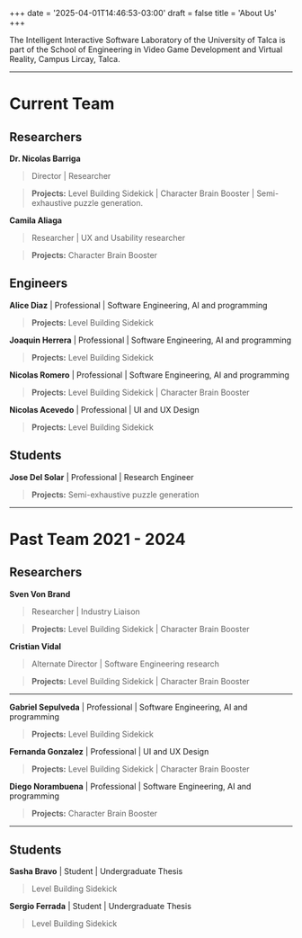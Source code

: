+++
date = '2025-04-01T14:46:53-03:00'
draft = false
title = 'About Us'
+++

The Intelligent Interactive Software Laboratory of the University of Talca is part of the School of Engineering in Video Game Development and Virtual Reality, Campus Lircay, Talca.


---


# Current Team

## Researchers

**Dr. Nicolas Barriga**

> Director | Researcher

> **Projects:** Level Building Sidekick | Character Brain Booster | Semi-exhaustive puzzle generation.

**Camila Aliaga** 
> Researcher | UX and Usability researcher

> **Projects:** Character Brain Booster


## Engineers



**Alice Diaz** | Professional | Software Engineering, AI and programming
> **Projects:** Level Building Sidekick 

**Joaquin Herrera** | Professional | Software Engineering, AI and programming
> **Projects:** Level Building Sidekick 

**Nicolas Romero** | Professional | Software Engineering, AI and programming
> **Projects:** Level Building Sidekick | Character Brain Booster

**Nicolas Acevedo** | Professional | UI and UX Design

> **Projects:** Level Building Sidekick 

##  Students

**Jose Del Solar** | Professional | Research Engineer
> **Projects:** Semi-exhaustive puzzle generation

---

# Past Team 2021 - 2024

## Researchers

**Sven Von Brand** 
> Researcher | Industry Liaison

>**Projects:** Level Building Sidekick | Character Brain Booster 

**Cristian Vidal**
> Alternate Director | Software Engineering research

>**Projects:** Level Building Sidekick | Character Brain Booster 

---

**Gabriel Sepulveda** | Professional | Software Engineering, AI and programming
> **Projects:** Level Building Sidekick

**Fernanda Gonzalez** | Professional | UI and UX Design
> **Projects:** Level Building Sidekick | Character Brain Booster


**Diego Norambuena** | Professional | Software Engineering, AI and programming
> **Projects:** Character Brain Booster

---

## Students

**Sasha Bravo** | Student | Undergraduate Thesis
> Level Building Sidekick

**Sergio Ferrada** | Student | Undergraduate Thesis
> Level Building Sidekick
